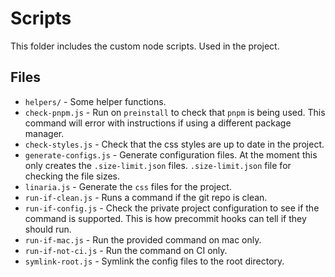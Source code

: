 # Scripts

This folder includes the custom node scripts. Used in the project.

## Files

- `helpers/` - Some helper functions.
- `check-pnpm.js` - Run on `preinstall` to check that `pnpm` is being used. This command will error with instructions if using a different package manager.
- `check-styles.js` - Check that the css styles are up to date in the project.
- `generate-configs.js` - Generate configuration files. At the moment this only creates the `.size-limit.json` files. `.size-limit.json` file for checking the file sizes.
- `linaria.js` - Generate the `css` files for the project.
- `run-if-clean.js` - Runs a command if the git repo is clean.
- `run-if-config.js` - Check the private project configuration to see if the command is supported. This is how precommit hooks can tell if they should run.
- `run-if-mac.js` - Run the provided command on mac only.
- `run-if-not-ci.js` - Run the command on CI only.
- `symlink-root.js` - Symlink the config files to the root directory.
